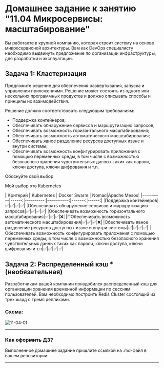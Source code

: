 
# Домашнее задание к занятию "11.04 Микросервисы: масштабирование"

Вы работаете в крупной компанию, которая строит систему на основе микросервисной архитектуры.
Вам как DevOps специалисту необходимо выдвинуть предложение по организации инфраструктуры, для разработки и эксплуатации.

## Задача 1: Кластеризация

Предложите решение для обеспечения развертывания, запуска и управления приложениями.
Решение может состоять из одного или нескольких программных продуктов и должно описывать способы и принципы их взаимодействия.

Решение должно соответствовать следующим требованиям:
- Поддержка контейнеров;
- Обеспечивать обнаружение сервисов и маршрутизацию запросов;
- Обеспечивать возможность горизонтального масштабирования;
- Обеспечивать возможность автоматического масштабирования;
- Обеспечивать явное разделение ресурсов доступных извне и внутри системы;
- Обеспечивать возможность конфигурировать приложения с помощью переменных среды, в том числе с возможностью безопасного хранения чувствительных данных таких как пароли, ключи доступа, ключи шифрования и т.п.

Обоснуйте свой выбор.

Мой выбор это Kubernetes

| Критерий | Kubernetes |  Docker Swarm | Nomad|Apache Mesos|
|----------|------:|----------:|-----------:|-------:|------:|
|Поддержка контейнеров|:white_check_mark:|:white_check_mark:|:white_check_mark:|:white_check_mark:|
|Обеспечивать обнаружение сервисов и маршрутизацию запросов|:white_check_mark:|:white_check_mark:|:white_check_mark:|:white_check_mark:|
|Обеспечивать возможность горизонтального масштабирования|:white_check_mark:|:white_check_mark:|:white_check_mark:|:x:|
|ПОбеспечивать возможность автоматического масштабирования|:white_check_mark:|:white_check_mark:|:white_check_mark:|:x:|
|Обеспечивать явное разделение ресурсов доступных извне и внутри системы|:white_check_mark:|:white_check_mark:|:white_check_mark:|:white_check_mark:|
|Обеспечивать возможность конфигурировать приложения с помощью переменных среды, в том числе с возможностью безопасного хранения чувствительных данных таких как пароли, ключи доступа, ключи шифрования и т.п|:white_check_mark:|:white_check_mark:|:white_check_mark:|:white_check_mark:|


## Задача 2: Распределенный кэш * (необязательная)

Разработчикам вашей компании понадобился распределенный кэш для организации хранения временной информации по сессиям пользователей.
Вам необходимо построить Redis Cluster состоящий из трех шард с тремя репликами.

### Схема:

![11-04-01](https://user-images.githubusercontent.com/1122523/114282923-9b16f900-9a4f-11eb-80aa-61ed09725760.png)

---

### Как оформить ДЗ?

Выполненное домашнее задание пришлите ссылкой на .md-файл в вашем репозитории.

---